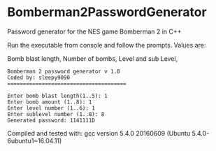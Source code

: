 # Bomberman2PasswordGenerator
Password generator for the NES game Bomberman 2 in C++

Run the executable from console and follow the prompts.
Values are: 

Bomb blast length,
Number of bombs,
Level and sub Level,

```
Bomberman 2 password generator v 1.0
Coded by: sleepy9090
======================================

Enter bomb blast length(1..5): 1
Enter bomb amount (1..8): 1
Enter level number (1..6): 1
Enter sublevel number (1..8): 8
Generated password: 1141111D
```

Compiled and tested with:
gcc version 5.4.0 20160609 (Ubuntu 5.4.0-6ubuntu1~16.04.11) 

